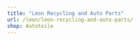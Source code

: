 ```yaml
---
title: "Leon Recycling and Auto Parts"
url: /leon/leon-recycling-and-auto-parts/
shop: Autoteile
---
```

